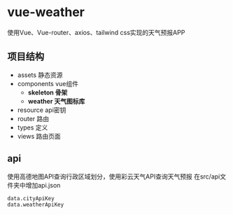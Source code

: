# vue-weather

使用Vue、Vue-router、axios、tailwind css实现的天气预报APP

## 项目结构

* assets 静态资源
* components vue组件
  * **skeleton 骨架**
  * **weather 天气图标库**
* resource api密钥
* router 路由
* types 定义
* views 路由页面
  
## api

使用高德地图API查询行政区域划分，使用彩云天气API查询天气预报
在src/api文件夹中增加api.json
```
data.cityApiKey
data.weatherApiKey
```
